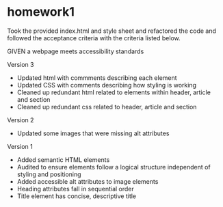 # homework1

Took the provided index.html and style sheet and refactored the code and followed the acceptance criteria with the criteria listed below.

GIVEN a webpage meets accessibility standards

Version 3
- Updated html with commments describing each element
- Updated CSS with comments describing how styling is working
- Cleaned up redundant html related to elements within header, article and section
- Cleaned up redundant css related to header, article and section

Version 2
- Updated some images that were missing alt attributes

Version 1
- Added semantic HTML elements
- Audited to ensure elements follow a logical structure independent of styling and positioning
- Added accessible alt attributes to image elements
- Heading attributes fall in sequential order
- Title element has concise, descriptive title



